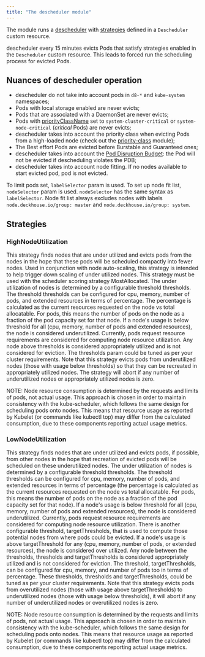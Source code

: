 ```yaml
---
title: "The descheduler module"
---
```


The module runs a [descheduler](https://github.com/kubernetes-sigs/descheduler) with [strategies](#strategies) defined in a `Descheduler` custom resource.

descheduler every 15 minutes evicts Pods that satisfy strategies enabled in the `Descheduler` custom resource. This leads to forced run the scheduling process for evicted Pods.

## Nuances of descheduler operation

* descheduler do not take into account pods in `d8-*` and `kube-system` namespaces;
* Pods with local storage enabled are never evicts;
* Pods that are associated with a DaemonSet are never evicts;
* Pods with [priorityClassName](../001-priority-class/) set to `system-cluster-critical` or `system-node-critical` (*critical* Pods) are never evicts;
* descheduler takes into account the priority class when evicting Pods from a high-loaded node (check out the [priority-class](../001-priority-class/) module);
* The Best effort Pods are evicted before Burstable and Guaranteed ones;
* descheduler takes into account the [Pod Disruption Budget](https://kubernetes.io/docs/concepts/workloads/pods/disruptions/): the Pod will not be evicted if descheduling violates the PDB;
* descheduler takes into account node fitting. If no nodes available to start evicted pod, pod is not evicted.

To limit pods set, `labelSelector` param is used.
To set up node fit list, `nodeSelector` param is used. `nodeSelector` has the same syntax as `labelSelector`. Node fit list always excludes nodes with labels `node.deckhouse.io/group: master` and `node.deckhouse.io/group: system`.

## Strategies

### HighNodeUtilization

This strategy finds nodes that are under utilized and evicts pods from the nodes in the hope that these pods will be scheduled compactly into fewer nodes. Used in conjunction with node auto-scaling, this strategy is intended to help trigger down scaling of under utilized nodes. This strategy must be used with the scheduler scoring strategy MostAllocated.
The under utilization of nodes is determined by a configurable threshold thresholds. The threshold thresholds can be configured for cpu, memory, number of pods, and extended resources in terms of percentage. The percentage is calculated as the current resources requested on the node vs total allocatable. For pods, this means the number of pods on the node as a fraction of the pod capacity set for that node.
If a node's usage is below threshold for all (cpu, memory, number of pods and extended resources), the node is considered underutilized. Currently, pods request resource requirements are considered for computing node resource utilization. Any node above thresholds is considered appropriately utilized and is not considered for eviction.
The thresholds param could be tuned as per your cluster requirements. Note that this strategy evicts pods from underutilized nodes (those with usage below thresholds) so that they can be recreated in appropriately utilized nodes. The strategy will abort if any number of underutilized nodes or appropriately utilized nodes is zero.

NOTE: Node resource consumption is determined by the requests and limits of pods, not actual usage. This approach is chosen in order to maintain consistency with the kube-scheduler, which follows the same design for scheduling pods onto nodes. This means that resource usage as reported by Kubelet (or commands like kubectl top) may differ from the calculated consumption, due to these components reporting actual usage metrics.

### LowNodeUtilization

This strategy finds nodes that are under utilized and evicts pods, if possible, from other nodes in the hope that recreation of evicted pods will be scheduled on these underutilized nodes.
The under utilization of nodes is determined by a configurable threshold thresholds. The threshold thresholds can be configured for cpu, memory, number of pods, and extended resources in terms of percentage (the percentage is calculated as the current resources requested on the node vs total allocatable. For pods, this means the number of pods on the node as a fraction of the pod capacity set for that node).
If a node's usage is below threshold for all (cpu, memory, number of pods and extended resources), the node is considered underutilized. Currently, pods request resource requirements are considered for computing node resource utilization.
There is another configurable threshold, targetThresholds, that is used to compute those potential nodes from where pods could be evicted. If a node's usage is above targetThreshold for any (cpu, memory, number of pods, or extended resources), the node is considered over utilized. Any node between the thresholds, thresholds and targetThresholds is considered appropriately utilized and is not considered for eviction. The threshold, targetThresholds, can be configured for cpu, memory, and number of pods too in terms of percentage.
These thresholds, thresholds and targetThresholds, could be tuned as per your cluster requirements. Note that this strategy evicts pods from overutilized nodes (those with usage above targetThresholds) to underutilized nodes (those with usage below thresholds), it will abort if any number of underutilized nodes or overutilized nodes is zero.

NOTE: Node resource consumption is determined by the requests and limits of pods, not actual usage. This approach is chosen in order to maintain consistency with the kube-scheduler, which follows the same design for scheduling pods onto nodes. This means that resource usage as reported by Kubelet (or commands like kubectl top) may differ from the calculated consumption, due to these components reporting actual usage metrics.
